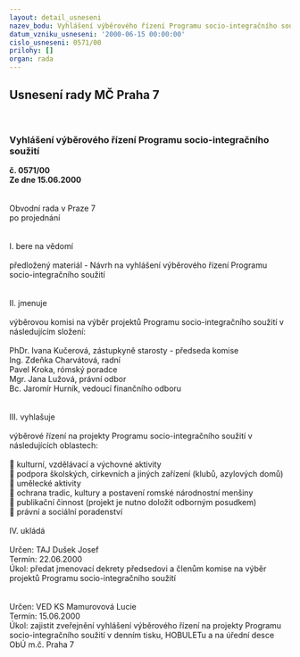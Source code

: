 ```yaml
---
layout: detail_usneseni
nazev_bodu: Vyhlášení výběrového řízení Programu socio-integračního soužití
datum_vzniku_usneseni: '2000-06-15 00:00:00'
cislo_usneseni: 0571/00
prilohy: []
organ: rada
---
```

<div id="ucUsn_pList" class="usn">
	<span><h2>Usnesení rady MČ Praha 7 </h2>
<br></span><div class="standBody">
<span><h3>Vyhlášení výběrového řízení Programu socio-integračního soužití</h3></span><div class="center">
		<strong>č. 0571/00</strong><br>
	</div>
<div class="center">
		<strong>Ze dne 15.06.2000</strong><br><br>
	</div>     <br>Obvodní rada v Praze 7<br>po projednání<br><br><br>I.	bere na vědomí<br><br> předložený materiál - Návrh na vyhlášení výběrového řízení Programu socio-integračního soužití<br><br><br>II.	jmenuje<br><br>výběrovou komisi na výběr projektů Programu socio-integračního soužití v následujícím složení:<br><br>PhDr. Ivana Kučerová, zástupkyně starosty - předseda komise<br>Ing. Zdeňka Charvátová, radní<br>Pavel Kroka, rómský poradce<br>Mgr. Jana Lužová, právní odbor<br>Bc. Jaromír Hurník, vedoucí finančního odboru<br><br><br>III.	vyhlašuje <br><br>výběrové řízení na projekty Programu socio-integračního soužití v následujících oblastech:<br><br> kulturní, vzdělávací a výchovné aktivity<br> podpora školských, církevních a jiných zařízení (klubů, azylových domů)<br> umělecké aktivity<br> ochrana tradic, kultury a postavení romské národnostní menšiny<br> publikační činnost (projekt je nutno doložit odborným posudkem)<br> právní a sociální poradenství<br><br>IV.	ukládá <br><br> Určen:	     	TAJ Dušek Josef<br>Termín: 22.06.2000<br>Úkol:	předat jmenovací dekrety předsedovi a členům komise na výběr projektů Programu socio-integračního soužití<br> <br><br> Určen:	     	VED KS Mamurovová Lucie<br>Termín: 15.06.2000<br>Úkol:	zajistit zveřejnění vyhlášení výběrového řízení na projekty Programu socio-integračního soužití v denním tisku, HOBULETu a na úřední desce ObÚ m.č. Praha 7<br> </div>
</div>
